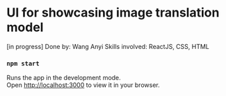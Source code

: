 # UI for showcasing image translation model
[in progress]
Done by: Wang Anyi
Skills involved: ReactJS, CSS, HTML

### `npm start`

Runs the app in the development mode.\
Open [http://localhost:3000](http://localhost:3000) to view it in your browser.
